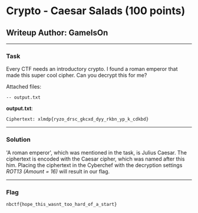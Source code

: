 # Crypto - Caesar Salads (100 points)
## Writeup Author: GameIsOn
---

### Task
Every CTF needs an introductory crypto. I found a roman emperor that made this super cool cipher. Can you decrypt this for me?

Attached files:
```
-- output.txt
```

**output.txt**:
```
Ciphertext: xlmdp{ryzo_drsc_gkcxd_dyy_rkbn_yp_k_cdkbd}
```
---
### Solution

'A roman emperor', which was mentioned in the task, is Julius Caesar. The ciphertext is encoded with the Caesar cipher, which was named after this him. Placing the ciphertext in the Cyberchef with the decryption settings _ROT13 (Amount = 16)_ will result in our flag.

---
### Flag

```
nbctf{hope_this_wasnt_too_hard_of_a_start}
```
